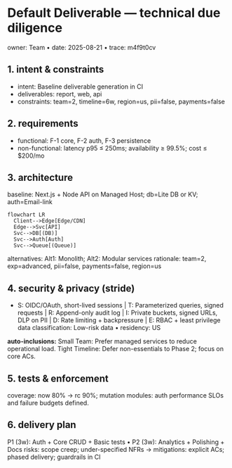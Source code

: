 # Default Deliverable — technical due diligence
owner: Team • date: 2025-08-21 • trace: m4f9t0cv

## 1. intent & constraints
- intent: Baseline deliverable generation in CI
- deliverables: report, web, api
- constraints: team=2, timeline=6w, region=us, pii=false, payments=false

## 2. requirements
- functional: F-1 core, F-2 auth, F-3 persistence
- non-functional: latency p95 ≤ 250ms; availability ≥ 99.5%; cost ≤ $200/mo

## 3. architecture
baseline: Next.js + Node API on Managed Host; db=Lite DB or KV; auth=Email-link
```mermaid
flowchart LR
  Client-->Edge[Edge/CDN]
  Edge-->Svc[API]
  Svc-->DB[(DB)]
  Svc-->Auth[Auth]
  Svc-->Queue[(Queue)]
```
alternatives: Alt1: Monolith; Alt2: Modular services
rationale: team=2, exp=advanced, pii=false, payments=false, region=us

## 4. security & privacy (stride)
- S: OIDC/OAuth, short-lived sessions | T: Parameterized queries, signed requests | R: Append-only audit log | I: Private buckets, signed URLs, DLP on PII | D: Rate limiting + backpressure | E: RBAC + least privilege
data classification: Low-risk data • residency: US

**auto-inclusions:**
Small Team: Prefer managed services to reduce operational load.
Tight Timeline: Defer non-essentials to Phase 2; focus on core ACs.


## 5. tests & enforcement
coverage: now 80% → rc 90%; mutation modules: auth
performance SLOs and failure budgets defined.

## 6. delivery plan
P1 (3w): Auth + Core CRUD + Basic tests • P2 (3w): Analytics + Polishing + Docs
risks: scope creep; under-specified NFRs → mitigations: explicit ACs; phased delivery; guardrails in CI
